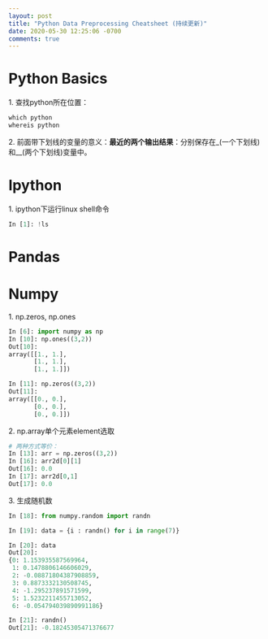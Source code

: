 ```yaml
---
layout: post
title: "Python Data Preprocessing Cheatsheet (持续更新)"
date: 2020-05-30 12:25:06 -0700
comments: true
---
```


**Python Basics**
============

1\. 查找python所在位置：

```python
which python
whereis python
```

2\. 前面带下划线的变量的意义：**最近的两个输出结果**：分别保存在_(一个下划线)和__(两个下划线)变量中。

Ipython
===============

1\. ipython下运行linux shell命令

```python
In [1]: !ls
```

Pandas
===============


Numpy
===============

1\. np.zeros, np.ones

```python
In [6]: import numpy as np
In [10]: np.ones((3,2))                                                                                                   
Out[10]: 
array([[1., 1.],
       [1., 1.],
       [1., 1.]])

In [11]: np.zeros((3,2))                                                                                                  
Out[11]: 
array([[0., 0.],
       [0., 0.],
       [0., 0.]])
```

2\. np.array单个元素element选取

```python
# 两种方式等价：
In [13]: arr = np.zeros((3,2))
In [16]: arr2d[0][1]                                                                                                      
Out[16]: 0.0
In [17]: arr2d[0,1]                                                                                                       
Out[17]: 0.0
```

3\. 生成随机数

```python
In [18]: from numpy.random import randn                                                                                   

In [19]: data = {i : randn() for i in range(7)}                                                                           

In [20]: data                                                                                                             
Out[20]: 
{0: 1.153935587569964,
 1: 0.1478806146606029,
 2: -0.08871804387908859,
 3: 0.8873332130508745,
 4: -1.295237891571599,
 5: 1.5232211455713052,
 6: -0.054794039890991186}

In [21]: randn()                                                                                                          
Out[21]: -0.18245305471376677
```

